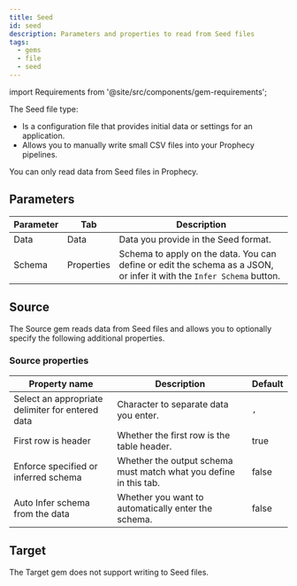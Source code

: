 ```yaml
---
title: Seed
id: seed
description: Parameters and properties to read from Seed files
tags:
  - gems
  - file
  - seed
---
```


import Requirements from '@site/src/components/gem-requirements';

<Requirements
  python_package_name="ProphecySparkBasicsPython"
  python_package_version="0.2.31+"
  scala_package_name="ProphecySparkBasicsScala"
  scala_package_version="0.2.5.6"
  scala_lib=""
  python_lib=""
  uc_single="14.3+"
  uc_shared=""
  livy="3.2.0"
/>

The Seed file type:

- Is a configuration file that provides initial data or settings for an application.
- Allows you to manually write small CSV files into your Prophecy pipelines.

You can only read data from Seed files in Prophecy.

## Parameters

| Parameter | Tab        | Description                                                                                                           |
| --------- | ---------- | --------------------------------------------------------------------------------------------------------------------- |
| Data      | Data       | Data you provide in the Seed format.                                                                                  |
| Schema    | Properties | Schema to apply on the data. You can define or edit the schema as a JSON, or infer it with the `Infer Schema` button. |

## Source

The Source gem reads data from Seed files and allows you to optionally specify the following additional properties.

### Source properties

| Property name                                    | Description                                                       | Default |
| ------------------------------------------------ | ----------------------------------------------------------------- | ------- |
| Select an appropriate delimiter for entered data | Character to separate data you enter.                             | `,`     |
| First row is header                              | Whether the first row is the table header.                        | true    |
| Enforce specified or inferred schema             | Whether the output schema must match what you define in this tab. | false   |
| Auto Infer schema from the data                  | Whether you want to automatically enter the schema.               | false   |

## Target

The Target gem does not support writing to Seed files.
